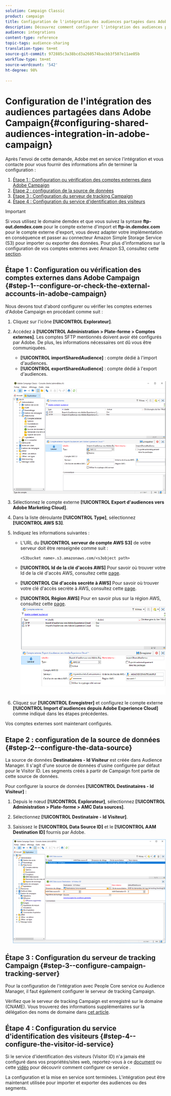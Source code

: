 ```yaml
---
solution: Campaign Classic
product: campaign
title: Configuration de l'intégration des audiences partagées dans Adobe Campaign
description: Découvrez comment configurer l'intégration des audiences partagées
audience: integrations
content-type: reference
topic-tags: audience-sharing
translation-type: tm+mt
source-git-commit: 972885c3a38bcd3a260574bacbb3f507e11ae05b
workflow-type: tm+mt
source-wordcount: '542'
ht-degree: 98%

---
```



# Configuration de l&#39;intégration des audiences partagées dans Adobe Campaign{#configuring-shared-audiences-integration-in-adobe-campaign}

Après l&#39;envoi de cette demande, Adobe met en service l&#39;intégration et vous contacte pour vous fournir des informations afin de terminer la configuration :

1. [Étape 1 : Configuration ou vérification des comptes externes dans Adobe Campaign ](#step-1--configure-or-check-the-external-accounts-in-adobe-campaign)
1. [Etape 2 : configuration de la source de données](#step-2--configure-the-data-source)
1. [Étape 3 : Configuration du serveur de tracking Campaign ](#step-3--configure-campaign-tracking-server)
1. [Étape 4 : Configuration du service d&#39;identification des visiteurs](#step-4--configure-the-visitor-id-service)

>[!IMPORTANT]
>
>Si vous utilisez le domaine demdex et que vous suivez la syntaxe **ftp-out.demdex.com** pour le compte externe d&#39;import et **ftp-in.demdex.com** pour le compte externe d&#39;export, vous devez adapter votre implémentation en conséquence et passer au connecteur Amazon Simple Storage Service (S3) pour importer ou exporter des données. Pour plus d&#39;informations sur la configuration de vos comptes externes avec Amazon S3, consultez cette [section](../../integrations/using/configuring-shared-audiences-integration-in-adobe-campaign.md#step-1--configure-or-check-the-external-accounts-in-adobe-campaign).

## Étape 1 : Configuration ou vérification des comptes externes dans Adobe Campaign        {#step-1--configure-or-check-the-external-accounts-in-adobe-campaign}

Nous devons tout d&#39;abord configurer ou vérifier les comptes externes d&#39;Adobe Campaign en procédant comme suit :

1. Cliquez sur l&#39;icône **[!UICONTROL Explorateur]**.
1. Accédez à **[!UICONTROL Administration > Plate-forme > Comptes externes]**. Les comptes SFTP mentionnés doivent avoir été configurés par Adobe. De plus, les informations nécessaires ont dû vous être communiquées.

   * **[!UICONTROL importSharedAudience]** : compte dédié à l&#39;import d&#39;audiences.
   * **[!UICONTROL exportSharedAudience]** : compte dédié à l&#39;export d&#39;audiences.

   ![](assets/aam_config_1.png)

1. Sélectionnez le compte externe **[!UICONTROL Export d&#39;audiences vers Adobe Marketing Cloud]**.

1. Dans la liste déroulante **[!UICONTROL Type]**, sélectionnez **[!UICONTROL AWS S3]**.

1. Indiquez les informations suivantes :

   * L&#39;URL du **[!UICONTROL serveur de compte AWS S3]** de votre serveur doit être renseignée comme suit :

      ```
      <S3bucket name>.s3.amazonaws.com/<s3object path>
      ```

   * **[!UICONTROL Id de la clé d&#39;accès AWS]**
Pour savoir où trouver votre Id de la clé d&#39;accès AWS, consultez cette [page](https://docs.aws.amazon.com/general/latest/gr/aws-sec-cred-types.html#access-keys-and-secret-access-keys).

   * **[!UICONTROL Clé d&#39;accès secrète à AWS]**
Pour savoir où trouver votre clé d&#39;accès secrète à AWS, consultez cette [page](https://aws.amazon.com/fr/blogs/security/wheres-my-secret-access-key/).

   * **[!UICONTROL Région AWS]**
Pour en savoir plus sur la région AWS, consultez cette [page](https://aws.amazon.com/fr/about-aws/global-infrastructure/regions_az/).
   ![](assets/aam_config_2.png)

1. Cliquez sur **[!UICONTROL Enregistrer]** et configurez le compte externe **[!UICONTROL Import d&#39;audiences depuis Adobe Experience Cloud]** comme indiqué dans les étapes précédentes.

Vos comptes externes sont maintenant configurés.

## Etape 2 : configuration de la source de données {#step-2--configure-the-data-source}

La source de données **Destinataires - Id Visiteur** est créée dans Audience Manager. Il s&#39;agit d&#39;une source de données d&#39;usine configurée par défaut pour le Visitor ID. Les segments créés à partir de Campaign font partie de cette source de données.

Pour configurer la source de données **[!UICONTROL Destinataires - Id Visiteur]** :

1. Depuis le nœud **[!UICONTROL Explorateur]**, sélectionnez **[!UICONTROL Administration > Plate-forme > AMC Data sources]**.
1. Sélectionnez **[!UICONTROL Destinataire - Id Visiteur]**.
1. Saisissez le **[!UICONTROL Data Source ID]** et le **[!UICONTROL AAM Destination ID]** fournis par Adobe.

   ![](assets/aam_config_3.png)

## Étape 3 : Configuration du serveur de tracking Campaign       {#step-3--configure-campaign-tracking-server}

Pour la configuration de l&#39;intégration avec People Core service ou Audience Manager, il faut également configurer le serveur de tracking Campaign.

Vérifiez que le serveur de tracking Campaign est enregistré sur le domaine (CNAME). Vous trouverez des informations supplémentaires sur la délégation des noms de domaine dans [cet article](https://helpx.adobe.com/fr/campaign/kb/domain-name-delegation.html).

## Étape 4 : Configuration du service d&#39;identification des visiteurs {#step-4--configure-the-visitor-id-service}

Si le service d&#39;identification des visiteurs (Visitor ID) n&#39;a jamais été configuré dans vos propriétés/sites web, reportez-vous à ce [document](https://docs.adobe.com/content/help/fr-FR/id-service/using/implementation/setup-aam-analytics.html) ou cette [vidéo](https://helpx.adobe.com/fr/marketing-cloud/how-to/email-marketing.html#step-two) pour découvrir comment configurer ce service .

La configuration et la mise en service sont terminées. L&#39;intégration peut être maintenant utilisée pour importer et exporter des audiences ou des segments.
